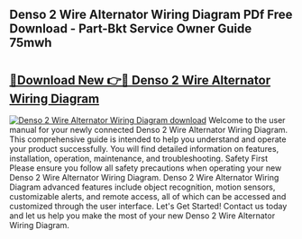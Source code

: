 ## Denso 2 Wire Alternator Wiring Diagram PDf Free Download - Part-Bkt Service Owner Guide 75mwh

# <h2><a href="http://dfjn4xs.blite.top/?on=Denso+2+Wire+Alternator+Wiring+Diagram">🔗Download New 👉🔴 Denso 2 Wire Alternator Wiring Diagram</a></h2>

[![Denso 2 Wire Alternator Wiring Diagram download](https://i.imgur.com/lujVjoI.png)](http://dfjn4xs.blite.top/?on=Denso+2+Wire+Alternator+Wiring+Diagram)
Welcome to the user manual for your newly connected Denso 2 Wire Alternator Wiring Diagram. This comprehensive guide is intended to help you understand and operate your product successfully. You will find detailed information on features, installation, operation, maintenance, and troubleshooting. Safety First Please ensure you follow all safety precautions when operating your new Denso 2 Wire Alternator Wiring Diagram. Denso 2 Wire Alternator Wiring Diagram advanced features include object recognition, motion sensors, customizable alerts, and remote access, all of which can be accessed and customized through the user interface. Let's Get Started! Contact us today and let us help you make the most of your new Denso 2 Wire Alternator Wiring Diagram.
